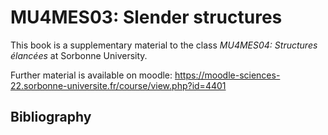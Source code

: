 # MU4MES03: Slender structures

This book is a supplementary material to the class *MU4MES04: Structures élancées* at Sorbonne University.

Further material is available on moodle: https://moodle-sciences-22.sorbonne-universite.fr/course/view.php?id=4401

## Bibliography

```{bibliography} ../_bibliography/references.bib
```
